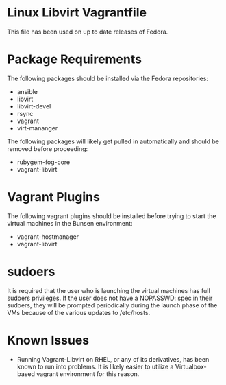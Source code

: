 # Linux Libvirt Vagrantfile

This file has been used on up to date releases of Fedora.

# Package Requirements

The following packages should be installed via the Fedora repositories:

* ansible
* libvirt
* libvirt-devel
* rsync
* vagrant
* virt-mananger

The following packages will likely get pulled in automatically and should be removed before proceeding:

* rubygem-fog-core
* vagrant-libvirt

# Vagrant Plugins

The following vagrant plugins should be installed before trying to start the virtual machines in the Bunsen environment:

* vagrant-hostmanager
* vagrant-libvirt

# sudoers

It is required that the user who is launching the virtual machines has full sudoers privileges.  If the user does not have a NOPASSWD: spec in their sudoers, they will be prompted periodically during the launch phase of the VMs because of the various updates to /etc/hosts.

# Known Issues

* Running Vagrant-Libvirt on RHEL, or any of its derivatives, has been known to run into problems.  It is likely easier to utilize a Virtualbox-based vagrant environment for this reason.

